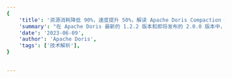 ```yaml
---
{
    'title': '资源消耗降低 90%，速度提升 50%，解读 Apache Doris Compaction 最新优化与实现',
    'summary': "在 Apache Doris 最新的 1.2.2 版本和即将发布的 2.0.0 版本中，我们对系统 Compaction 能力进行了全方位增强，在触发策略、执行方式、工程实现以及参数配置上都进行了大幅优化，在实时性、易用性与稳定性得到提升的同时更是彻底解决了查询效率问题。",
    'date': '2023-06-09',
    'author': 'Apache Doris',
    'tags': ['技术解析'],
}


---
```


<!-- 
Licensed to the Apache Software Foundation (ASF) under one
or more contributor license agreements.  See the NOTICE file
distributed with this work for additional information
regarding copyright ownership.  The ASF licenses this file
to you under the Apache License, Version 2.0 (the
"License"); you may not use this file except in compliance
with the License.  You may obtain a copy of the License at

  http://www.apache.org/licenses/LICENSE-2.0

Unless required by applicable law or agreed to in writing,
software distributed under the License is distributed on an
"AS IS" BASIS, WITHOUT WARRANTIES OR CONDITIONS OF ANY
KIND, either express or implied.  See the License for the
specific language governing permissions and limitations
under the License.

# 背景

LSM-Tree（ Log Structured-Merge Tree）是数据库中最为常见的存储结构之一，其核心思想在于充分发挥磁盘连续读写的性能优势、以短时间的内存与 IO 的开销换取最大的写入性能，数据以 Append-only 的方式写入 Memtable、达到阈值后冻结 Memtable 并 Flush 为磁盘文件、再结合 Compaction 机制将多个小文件进行多路归并排序形成新的文件，最终实现数据的高效写入。

[Apache Doris](https://github.com/apache/doris) 的存储模型也是采用类似的 LSM-Tree 数据模型。用户不同批次导入的数据会先写入内存结构，随后在磁盘上形成一个个的 Rowset 文件，每个 Rowset 文件对应一次数据导入版本。而 Doris 的 Compaction 则是负责将这些 Rowset 文件进行合并，将多个 Rowset 小文件合并成一个 Rowset 大文件。

![](https://p3-juejin.byteimg.com/tos-cn-i-k3u1fbpfcp/7a24355be7ac41c69180df9d6133a48c~tplv-k3u1fbpfcp-zoom-1.image)

在此过程中 Compaction 发挥着以下作用：

-   每个 Rowset 内的数据是按主键有序的，但 Rowset 与 Rowset 之间数据是无序的，Compaction 会将多个 Rowset 的数据从无序变为有序，提升数据在读取时的效率；
-   数据以 Append-only 的方式进行写入，因此 Delete、Update 等操作都是标记写入，Compaction 会将标记的数据进行真正删除或更新，避免数据在读取时进行额外的扫描及过滤；
-   在 Aggregate 模型上，Compaction 还可以将不同 Rowset 中相同 Key 的数据进行预聚合，减少数据读取时的聚合计算，进一步提升读取效率。

# 问题与思考

尽管 Compaction 在写入和查询性能方面发挥着十分关键的作用，但 Compaction 任务执行期间的写放大问题以及随之而来的磁盘 I/O 和 CPU 资源开销，也为系统稳定性和性能的充分发挥带来了新的挑战。

在用户真实场景中，往往面临着各式各样的数据写入需求，并行写入任务的多少、单次提交数据量的大小、提交频次的高低等，各种场景可能需要搭配不同的 Compaction 策略。而不合理的 Compaction 策略则会带来一系列问题：

-   Compaction 任务调度不及时导致大量版本堆积、Compaction Score 过高，最终导致写入失败（-235/-238）；
-   Compaction 任务执行速度慢，CPU 消耗高；
-   Compaction 任务内存占用高，影响查询性能甚至导致 BE OOM；

与此同时，尽管 Apache Doris 提供了多个参数供用户进行调整，但相关参数众多且语义复杂，用户理解成本过高，也为人工调优增加了难度。

  


基于以上问题，从 Apache Doris 1.1.0 版本开始，我们增加了主动触发式 QuickCompaction、引入了 Cumulative Compaction 任务的隔离调度并增加了小文件合并的梯度合并策略，对高并发写入和数据实时可见等场景都进行了针对性优化。

而在 Apache Doris 最新的 1.2.2 版本和即将发布的 2.0.0 版本中，我们对系统 Compaction 能力进行了全方位增强，**在触发策略、执行方式 、 工程实现以及参数配置上都进行了大幅优化，** **在实时性、易用性与稳定性得到提升的同时更是彻底解决了查询效率问题**。

# Compaction 优化与实现

在设计和评估 Compaction 策略之时，我们需要综合权衡 Compaction 的任务模型和用户真实使用场景，核心优化思路包含以下几点：

-   **实时性和高效性**。Compaction 任务触发策略的实时性和任务执行方式的高效性直接影响到了查询执行的速度，版本堆积将导致 Compaction Score 过高且触发自我保护机制，导致后续数据写入失败。
-   **稳定性**。Compaction 任务对系统资源的消耗可控，不会因 Compaction 任务带来过多的内存与 CPU 开销造成系统不稳定。
-   **易用性**。由于 Compaction 任务涉及调度、策略、执行多个逻辑单元，部分特殊场景需要对 Compaction 进行调优，因此需要 Compaction 涉及的参数能够精简明了，指导用户快速进行场景化的调优。

具体在实现过程中，包含了触发策略、执行方式、工程实现以及参数配置这四个方面的优化。

![](https://p3-juejin.byteimg.com/tos-cn-i-k3u1fbpfcp/dc5722db63a14698ab732a2c5123cc14~tplv-k3u1fbpfcp-zoom-1.image)

### Compaction 触发策略

调度策略决定着 Compaction 任务的实时性。在 Apache Doris 2.0.0 版本中，我们在主动触发和被动扫描这两种方式的基础之上引入了 Tablet 休眠机制，力求在各类场景均能以最低的消耗保障最高的实时性。

#### 主动触发

主动触发是一种最为实时的方式，在数据导入的阶段就检查 Tablet 是否有待触发的 Compaction 任务，这样的方式保证了 Compaction 任务与数据导入任务同步进行，在新版本产生的同时就能够立即触发数据合并，能够让 Tablet 版本数维持在一个非常稳定的状态。主动触发主要针对增量数据的 Compaction (Cumulative Compaction)，存量数据则依赖被动扫描完成。

#### 被动扫描

与主动触发不同，被动扫描主要负责触发大数据量的 Base Compaction 任务。Doris 通过启动一个后台线程，对该节点上所有的 Tablet 元数据进行扫描，根据 Tablet Compaction 任务的紧迫程度进行打分，选择得分最高的 Tablet 触发 Compaction 任务。这样的全局扫描模式能够选出最紧急的 Tablet 进行 Compaction，但一般其执行周期较长，所以需要配合主动触发策略实施。

#### 休眠机制

频繁的元信息扫描会导致大量的 CPU 资源浪费。因此在 Doris 2.0.0 版本中我们引入了 Tablet 休眠机制，来降低元数据扫描带来的 CPU 开销。通过对长时间没有 Compaction 任务的 Tablet 设置休眠时间，一段时间内不再对该 Tablet 进行扫描，能够大幅降低任务扫描的压力。同时如果休眠的 Tablet 有突发的导入，通过主动触发的方式也能顾唤醒 Compaction 任务，不会对任务的实时性有任何影响。

通过上述的主动扫描+被动触发+休眠机制，使用最小的资源消耗，保证了 Compaction 任务触发的实时性。

### Compaction 执行方式

在 Doris 1.2.2 版本中中，我们引入了两种全新的 Compaction 执行方式：

-   Vertical Compaction，用以彻底解决 Compaction 的内存问题以及大宽表场景下的数据合并；
-   Segment Compaction，用以彻底解决上传过程中的 Segment 文件过多问题；

而在即将发布的 Doris 2.0.0 版本，我们引入了 Ordered Data Compaction 以提升时序数据场景的数据合并能力。

#### Vertical Compaction

在之前的版本中，Compaction 通常采用行的方式进行，每次合并的基本单元为整行数据。由于存储引擎采用列式存储，行 Compaction 的方式对数据读取极其不友好，每次 Compaction 都需要加载所有列的数据，内存消耗极大，而这样的方式在宽表场景下也将带来内存的极大消耗。

针对上述问题，我们在 Doris 1.2.2 版本中实现了对列式存储更加友好的 Vertical Compaction，具体执行流程如下图：

![](https://p3-juejin.byteimg.com/tos-cn-i-k3u1fbpfcp/6c5c0cf8ab72486abdde9f8106755ab7~tplv-k3u1fbpfcp-zoom-1.image)

整体分为如下几个步骤：

1.  切分列组。将输入 Rowset 按照列进行切分，所有的 Key 列一组、Value 列按 N 个一组，切分成多个 Column Group；
1.  Key 列合并。Key 列的顺序就是最终数据的顺序，多个 Rowset 的 Key 列采用堆排序进行合并，产生最终有序的 Key 列数据。在产生 Key 列数据的同时，会同时产生用于标记全局序 RowSources。
1.  Value 列的合并。逐一合并 Column Group 中的 Value 列，以 Key 列合并时产生的 RowSources 为依据对数据进行排序。
1.  数据写入。数据按列写入，形成最终的 Rowset 文件。

由于采用了按列组的方式进行数据合并，Vertical Compaction 天然与列式存储更加贴合，使用列组的方式进行数据合并，单次合并只需要加载部分列的数据，因此能够极大减少合并过程中的内存占用。在实际测试中，**Vertical** **C** **ompaction 使用内存仅为原有 Compaction 算法的 1/10，同时 Compaction 速率提升 15%。**

Vertical Compaction 在 1.2.2 版本中默认关闭状态，需要在 BE 配置项中设置 `enable_vertical_compaction=true` 开启该功能。

相关PR：https://github.com/apache/doris/pull/14524

  





#### Segment Compaction

在数据导入阶段，Doris 会在内存中积攒数据，到达一定大小时 Flush 到磁盘形成一个个的 Segment 文件。大批量数据导入时会形成大量的 Segment 文件进而影响后续查询性能，基于此 Doris 对一次导入的 Segment 文件数量做了限制。当用户导入大量数据时，可能会触发这个限制，此时系统将反馈 -238 (TOO_MANY_SEGMENTS) 同时终止对应的导入任务。Segment compaction 允许我们在导入数据的同时进行数据的实时合并，以有效控制 Segment 文件的数量，增加系统所能承载的导入数据量，同时优化后续查询效率。具体流程如下所示：

![](https://p3-juejin.byteimg.com/tos-cn-i-k3u1fbpfcp/a7a56f1669cc4b69b65ed384b9a3e84c~tplv-k3u1fbpfcp-zoom-1.image)

在新增的 Segment 数量超过一定阈值（例如 10）时即触发该任务执行，由专门的合并线程异步执行。通过将每组 10个 Segment 合并成一个新的 Segment 并删除旧 Segment，导入完成后的实际 Segment 文件数量将下降 10 倍。Segment Compaction 会伴随导入的过程并行执行，在大数据量导入的场景下，能够在不显著增加导入时间的前提下大幅降低文件个数，提升查询效率。

Segment Compaction 在 1.2.2 版本中默认关闭状态，需要在 BE 配置项中设置 ` enable_segcompaction = true  `开启该功能。

相关 PR : https://github.com/apache/doris/pull/12866


#### Ordered Data Compaction

随着越来越多用户在时序数据分析场景应用 Apache Doris，我们在 Apache Doris 2.0.0 版本实现了全新的 Ordered Data Compaction。

时序数据分析场景一般具备如下特点：数据整体有序、写入速率恒定、单次导入文件大小相对平均。针对如上特点，Ordered Data Compaction 无需遍历数据，跳过了传统 Compaction 复杂的读数据、排序、聚合、输出的流程，通过文件 Link 的方式直接操作底层文件生成 Compaction 的目标文件。

![](https://p3-juejin.byteimg.com/tos-cn-i-k3u1fbpfcp/8790744023b4402a812bedeb80c4ba16~tplv-k3u1fbpfcp-zoom-1.image)


Ordered Data Compaction 执行流程包含如下几个关键阶段：

1.  数据上传阶段。记录 Rowset 文件的 Min/Max Key，用于后续合并 Rowset 数据交叉性的判断；
1.  数据检查阶段。检查参与 Compaction 的 Rowset 文件的有序性与整齐度，主要通过数据上传阶段的 Min /Max Key 以及文件大小进行判断。
1.  数据合并阶段。将输入 Rowset 的文件硬链接到新 Rowset，然后构建新 Rowset 的元数据(包括行数，Size，Min/Max Key 等)。

可以看到上述阶段与传统的 Compaction 流程完全不一样，只需要文件的 Link 以及内存元信息的构建，极其简洁、轻量。**针对时序场景设计的 Ordered Data Compaction 能够在毫秒级别完成大规模的 Compaction 任务，其内存消耗几乎为** ******0，对用户极其友好。**

Ordered Data Compaction 在 2.0.0 版本中默认开启状态，如需调整在 BE 配置项中修改 ` enable_segcompaction  `即可。

使用方式：BE 配置 `enable_ordered_data_compaction=true`

### Compaction 工程实现

除了上述在触发策略和 Compaction 算法上的优化之外，Apache Doris 2.0.0 版本还对 Compaction 的工程实现进行了大量细节上的优化，包括数据零拷贝、按需加载、Idle Schedule 等。

#### **数据零拷贝**

Doris 采用分层的数据存储模型，数据在 BE 上可以分为如下几层：Tablet -> Rowset -> Segment -> Column -> Page，数据需要经过逐层处理。由于 Compaction 每次参与的数据量大，数据在各层之间的流转会带来大量的 CPU 消耗，在新版本中我们设计并实现了全流程无拷贝的 Compaction 逻辑，Block 从文件加载到内存中后，后续无序再进行拷贝，各个组件的使用都通过一个 BlockView 的数据结构完成，这样彻底的解决了数据逐层拷贝的问题，将 Compaction 的效率再次提升了 5%。

#### **按需加载**

Compaction 的逻辑本质上是要将多个无序的 Rowset 合并成一个有序的 Rowset，在大部分场景中，Rowset 内或者 Rowset 间的数据并不是完全无序的，可以充分利用局部有序性进行数据合并，在同一时间仅需加载有序文件中的第一个，这样随着合并的进行再逐渐加载。利用数据的局部有序性按需加载，能够极大减少数据合并过程中的内存消耗。

#### **Idle schedule**

在实际运行过程中，由于部分 Compaction 任务占用资源多、耗时长，经常出现因为 Compaction 任务影响查询性能的 Case。这类 Compaction 任务一般存在于 Base compaction 中，具备数据量大、执行时间长、版本合并少的特点，对任务执行的实时性要求不高。在新版本中，针对此类任务开启了线程 Idle Schedule 特性，降低此类任务的执行优先级，避免 Compaction 任务造成线上查询的性能波动。

### 易用性

在 Compaction 的易用性方面，Doris 2.0.0 版本进行了系统性优化。结合长期以来 Compaction 调优的一些经验数据，默认配置了一套通用环境下表现最优的参数，同时大幅精简了 Compaction 相关参数及语义，方便用户在特殊场景下的 Compaction 调优。

![](https://p3-juejin.byteimg.com/tos-cn-i-k3u1fbpfcp/d7fd8ece1d3e4913b5882ff7146df8c6~tplv-k3u1fbpfcp-zoom-1.image)

# 总结规划

通过上述一系列的优化方式， 全新版本在 Compaction 过程中取得了极为显著的改进效果。在 ClickBench 性能测试中，**新版本 Compaction 执行速度** **达到 30w row/s，相较于旧版本** **提升** **了** **50** **%** **；资源消耗降幅巨大，** **内存占用仅为原先的 10%** 。高并发数据导入场景下，Compaction Score 始终保持在 50 左右，且系统表现极为平稳。同时在时序数据场景中，Compaction 写放大系数降低 90%，极大提升了可承载的写入吞吐量。

后续我们仍将进一步探索迭代优化的空间，主要的工作方向将聚焦在自动化、可观测性以及执行效率等方向上：

1.  自动化调优。针对不同的用户场景，无需人工干预，系统支持进行自动化的 Compaction 调优；
1.  可观测性增强。收集统计 Compaction 任务的各项指标，用于指导自动化以及手动调优；
1.  并行 Vertical Compaction。通过 Value 列并发执行，进一步提升 Vertical Compaction 效率。

以上方向的工作都已处于规划或开发中，如果有小伙伴对以上方向感兴趣，也欢迎参与到社区中的开发来。期待有更多人参与到 Apache Doris 社区的建设中 ，欢迎你的加入！

# 作者介绍：

一休，Apache Doris contributor，SelectDB 资深研发工程师

张正宇，Apache Doris contributor，SelectDB 资深研发工程师



**# 相关链接：**

**SelectDB 官网**：

https://selectdb.com 

**Apache Doris 官网**：

http://doris.apache.org

**Apache Doris Github**：

https://github.com/apache/doris